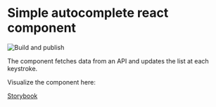 # Simple autocomplete react component 

![Build and publish](https://github.com/m4nu56/pg-schema-restorer/workflows/Build%20and%20publish/badge.svg)

The component fetches data from an API and updates the list at each keystroke. 

Visualize the component here:

[Storybook](https://m4nu56.github.io/autocomplete-cities)

